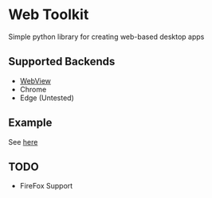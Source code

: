 # Web Toolkit
Simple python library for creating web-based desktop apps
## Supported Backends
 - [WebView](https://github.com/webview/webview/)
 - Chrome
 - Edge (Untested)
## Example
See [here](main.py)
## TODO
 - FireFox Support
